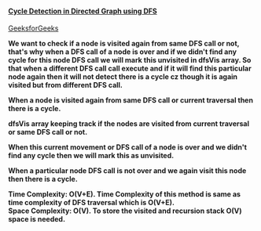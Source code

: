 #### [Cycle Detection in Directed Graph using DFS](https://www.youtube.com/watch?v=uzVUw90ZFIg&list=PLgUwDviBIf0rGEWe64KWas0Nryn7SCRWw&index=12)   
[GeeksforGeeks](https://www.geeksforgeeks.org/detect-cycle-in-a-graph/)     

**We want to check if a node is visited again from same DFS call or not, that's why when a DFS call of a node is over and if we didn't find any cycle for this node
DFS call we will mark this unvisited in dfsVis array. So that when a different DFS call call execute and if it will find this particular node again then it will not 
detect there is a cycle cz though it is again visited but from different DFS call.** 
 
 **When a node is visited again from same DFS call or current traversal then there is a cycle.**  
 
 **dfsVis array keeping track if the nodes are visited from current traversal or same DFS call or not.**    
 
 **When this current movement or DFS call of a node is over and we didn't find any cycle then we will mark this as unvisited.**  
 
 **When a particular node DFS call is not over and we again visit this node then there is a cycle.**
 
 **Time Complexity: O(V+E). Time Complexity of this method is same as time complexity of DFS traversal which is O(V+E).**   
 **Space Complexity: O(V). To store the visited and recursion stack O(V) space is needed.**
 
 
